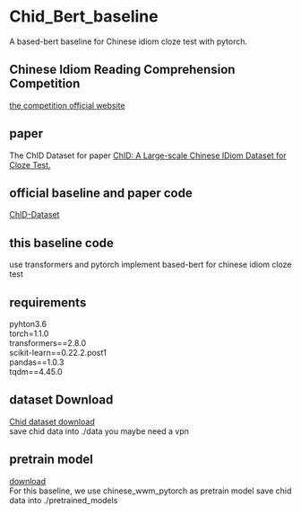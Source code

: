 # Chid_Bert_baseline
A based-bert baseline for Chinese idiom cloze test with pytorch.
## Chinese Idiom Reading Comprehension Competition  
[the competition official website](https://www.biendata.net/competition/idiom/)

## paper
The ChID Dataset for paper [ChID: A Large-scale Chinese IDiom Dataset for Cloze Test.](https://www.aclweb.org/anthology/P19-1075/)

## official baseline and paper code
[ChID-Dataset](https://github.com/chujiezheng/ChID-Dataset)

## this baseline code
use transformers and pytorch implement based-bert for chinese idiom cloze test

## requirements
pyhton3.6  
torch=1.1.0  
transformers==2.8.0  
scikit-learn==0.22.2.post1  
pandas==1.0.3  
tqdm==4.45.0  

## dataset Download
[Chid dataset download](https://drive.google.com/drive/folders/1qdcMgCuK9d93vLVYJRvaSLunHUsGf50u )  
save chid data into ./data 
you maybe need a vpn

## pretrain model
[download]( https://huggingface.co/models)  
For this baseline, we use chinese_wwm_pytorch as pretrain model
save chid data into ./pretrained_models

